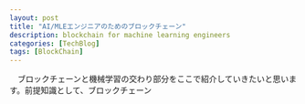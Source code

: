```yaml
---
layout: post
title: "AI/MLEエンジニアのためのブロックチェーン"
description: blockchain for machine learning engineers
categories: [TechBlog]
tags: [BlockChain]
---
```


　ブロックチェーンと機械学習の交わり部分をここで紹介していきたいと思います。前提知識として、ブロックチェーン


